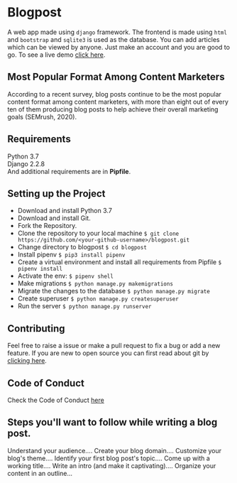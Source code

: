 # Blogpost

A web app made using `django` framework. The frontend is made using `html` and `bootstrap` and `sqlite3` is used as the database. You can add articles which can be viewed by anyone. Just make an account and you are good to go. To see a live demo [click here](http://vlogpost.herokuapp.com).

## Most Popular Format Among Content Marketers
According to a recent survey, blog posts continue to be the most popular content format among content marketers, with more than eight out of every ten of them producing blog posts to help achieve their overall marketing goals (SEMrush, 2020).

## Requirements

Python 3.7  
Django 2.2.8  
And additional requirements are in **Pipfile**.

## Setting up the Project

  * Download and install Python 3.7
  * Download and install Git.
  * Fork the Repository.
  * Clone the repository to your local machine `$ git clone https://github.com/<your-github-username>/blogpost.git`
  * Change directory to blogpost `$ cd blogpost`
  * Install pipenv `$ pip3 install pipenv`  
  * Create a virtual environment and install all requirements from Pipfile `$ pipenv install`  
  * Activate the env: `$ pipenv shell`
  * Make migrations `$ python manage.py makemigrations`
  * Migrate the changes to the database `$ python manage.py migrate`
  * Create superuser `$ python manage.py createsuperuser`
  * Run the server `$ python manage.py runserver`

## Contributing

Feel free to raise a issue or make a pull request to fix a bug or add a new feature. If you are new to open source you can first read about git by [clicking here](https://www.codecademy.com/learn/learn-git).

## Code of Conduct

Check the Code of Conduct [here](https://github.com/Rohan-cod/blogpost/blob/master/CODE_OF_CONDUCT.md)

## Steps you'll want to follow while writing a blog post.
Understand your audience....
Create your blog domain....
Customize your blog's theme....
Identify your first blog post's topic....
Come up with a working title....
Write an intro (and make it captivating)....
Organize your content in an outline...
